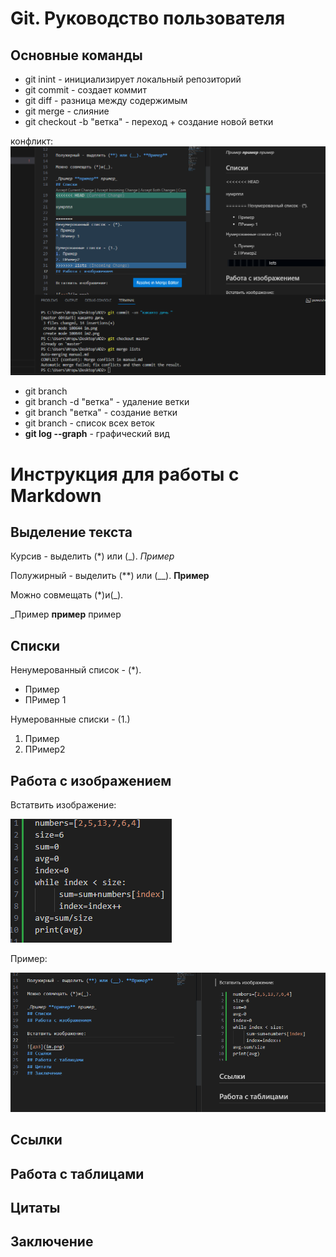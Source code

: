 # Git. Руководство пользователя
## Основные команды
* git inint - инициализирует локальный репозиторий
* git commit - создает коммит
* git diff - разница между содержимым
* git merge - слияние
* git checkout -b "ветка" - переход + создание новой ветки

конфликт:
![](im3.png)
* git branch
* git branch -d "ветка" - удаление ветки
* git branch "ветка" - создание ветки
* git branch - список всех веток
* **git log --graph** - графический вид
# Инструкция для работы с Markdown
## Выделение текста
Курсив - выделить (*) или (_). *Пример*

Полужирный - выделить (**) или (__). **Пример**

Можно совмещать (*)и(_).

_Пример **пример** пример
## Списки

Ненумерованный список - (*).
* Пример
* ПРимер 1

Нумерованные списки - (1.)
1. Пример
2. ПРимер2
## Работа с изображением

Встатвить изображение:

![дз3](im.png)

Пример:

![](im2.png)
## Ссылки
## Работа с таблицами
## Цитаты
## Заключение